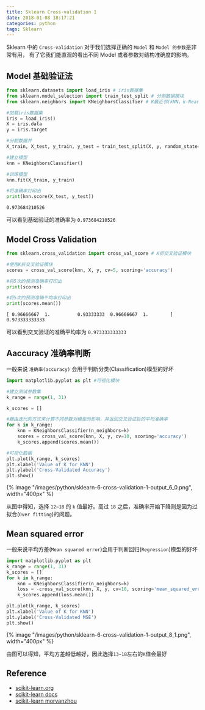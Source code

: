 ```yaml
---
title: Sklearn Cross-validation 1
date: 2018-01-08 18:17:21
categories: python
tags: Sklearn
---
```


Sklearn 中的 `Cross-validation` 对于我们选择正确的 `Model` 和 `Model 的参数`是非常有用， 有了它我们能直观的看出不同 Model 或者参数对结构准确度的影响。

<!-- more -->

## Model 基础验证法

```python
from sklearn.datasets import load_iris # iris数据集
from sklearn.model_selection import train_test_split # 分割数据模块
from sklearn.neighbors import KNeighborsClassifier # K最近邻(kNN，k-NearestNeighbor)分类算法

#加载iris数据集
iris = load_iris()
X = iris.data
y = iris.target

#分割数据并
X_train, X_test, y_train, y_test = train_test_split(X, y, random_state=4)

#建立模型
knn = KNeighborsClassifier()

#训练模型
knn.fit(X_train, y_train)

#将准确率打印出
print(knn.score(X_test, y_test))
```

    0.973684210526

可以看到基础验证的准确率为 `0.973684210526`

## Model Cross Validation


```python
from sklearn.cross_validation import cross_val_score # K折交叉验证模块

#使用K折交叉验证模块
scores = cross_val_score(knn, X, y, cv=5, scoring='accuracy')

#将5次的预测准确率打印出
print(scores)

#将5次的预测准确平均率打印出
print(scores.mean())
```

    [ 0.96666667  1.          0.93333333  0.96666667  1.        ]
    0.973333333333

可以看到交叉验证的准确平均率为 `0.973333333333`

## Aaccuracy 准确率判断

一般来说 `准确率(accuracy)` 会用于判断分类(Classification)模型的好坏


```python
import matplotlib.pyplot as plt #可视化模块

#建立测试参数集
k_range = range(1, 31)

k_scores = []

#藉由迭代的方式来计算不同参数对模型的影响，并返回交叉验证后的平均准确率
for k in k_range:
    knn = KNeighborsClassifier(n_neighbors=k)
    scores = cross_val_score(knn, X, y, cv=10, scoring='accuracy')
    k_scores.append(scores.mean())

#可视化数据
plt.plot(k_range, k_scores)
plt.xlabel('Value of K for KNN')
plt.ylabel('Cross-Validated Accuracy')
plt.show()
```

<div class="limg1">
{% image "/images/python/sklearn-6-cross-validation-1-output_6_0.png", width="400px" %}
</div>

从图中得知，选择 `12~18` 的 `k` 值最好。高过 `18` 之后，准确率开始下降则是因为过拟合(`Over fitting`)的问题。

## Mean squared error

一般来说平均方差(`Mean squared error`)会用于判断回归(`Regression`)模型的好坏


```python
import matplotlib.pyplot as plt
k_range = range(1, 31)
k_scores = []
for k in k_range:
    knn = KNeighborsClassifier(n_neighbors=k)
    loss = -cross_val_score(knn, X, y, cv=10, scoring='mean_squared_error')
    k_scores.append(loss.mean())

plt.plot(k_range, k_scores)
plt.xlabel('Value of K for KNN')
plt.ylabel('Cross-Validated MSE')
plt.show()
```

<div class="limg1">
{% image "/images/python/sklearn-6-cross-validation-1-output_8_1.png", width="400px" %}
</div>

由图可以得知，平均方差越低越好，因此选择`13~18`左右的`K`值会最好

## Reference

- [scikit-learn.org][1]
- [scikit-learn docs][2]
- [scikit-learn morvanzhou][3]

[1]: http://scikit-learn.org/
[2]: http://scikit-learn.org/stable/tutorial/basic/tutorial.html
[3]: https://morvanzhou.github.io

[img1]: /images/python/sklearn-6-cross-validation-1-output_6_0.png
[img2]: /images/python/sklearn-6-cross-validation-1-output_8_1.png

